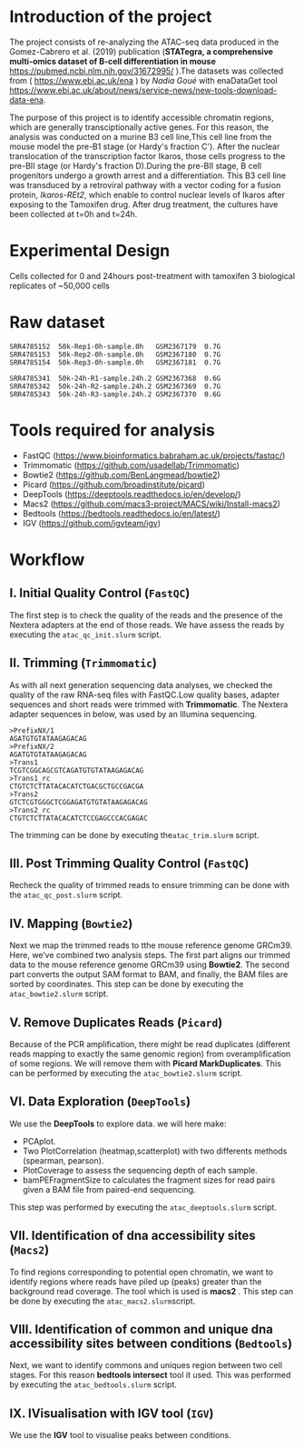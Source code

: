 # Introduction of the project
The project consists of re-analyzing the ATAC-seq data produced in the Gomez-Cabrero et al. (2019) publication (__STATegra, a comprehensive multi-omics dataset of B-cell differentiation in mouse__ https://pubmed.ncbi.nlm.nih.gov/31672995/ ).The datasets was collected from ( https://www.ebi.ac.uk/ena ) by *Nadia Goué* with enaDataGet tool https://www.ebi.ac.uk/about/news/service-news/new-tools-download-data-ena.

The purpose of this project is to identify accessible chromatin regions, which are generally transciptionally active genes. For this reason, the analysis was conducted on a murine B3 cell line,This cell line from the mouse model the pre-B1 stage (or Hardy's fraction C'). After the nuclear translocation of the transcription factor Ikaros, those cells progress to the pre-BII stage (or Hardy's fraction D).During the pre-BII stage, B cell progenitors undergo a growth arrest and a differentiation. This B3 cell line was transduced by a retroviral pathway with a vector coding for a fusion protein, *Ikaros-REt2*, which enable to control nuclear levels of Ikaros after exposing to the Tamoxifen drug. After drug treatment, the cultures have been collected at t=0h and t=24h.

# Experimental Design
Cells collected for 0 and 24hours post-treatment with tamoxifen
3 biological replicates of ~50,000 cells

# Raw dataset
```
SRR4785152  50k-Rep1-0h-sample.0h   GSM2367179  0.7G
SRR4785153  50k-Rep2-0h-sample.0h   GSM2367180  0.7G
SRR4785154  50k-Rep3-0h-sample.0h   GSM2367181  0.7G

SRR4785341  50k-24h-R1-sample.24h.2 GSM2367368  0.6G
SRR4785342  50k-24h-R2-sample.24h.2 GSM2367369  0.7G
SRR4785343  50k-24h-R3-sample.24h.2 GSM2367370  0.6G
```
# Tools required for analysis
* FastQC (https://www.bioinformatics.babraham.ac.uk/projects/fastqc/)
* Trimmomatic (https://github.com/usadellab/Trimmomatic)
* Bowtie2 (https://github.com/BenLangmead/bowtie2)
* Picard (https://github.com/broadinstitute/picard)
* DeepTools (https://deeptools.readthedocs.io/en/develop/)
* Macs2 (https://github.com/macs3-project/MACS/wiki/Install-macs2)
* Bedtools (https://bedtools.readthedocs.io/en/latest/)
* IGV (https://github.com/igvteam/igv)
# Workflow
## I. Initial Quality Control (`FastQC`)
The first step is to check the quality of the reads and the presence of the Nextera adapters at the end of those reads. We have assess the reads by executing the `atac_qc_init.slurm` script.

## II. Trimming (`Trimmomatic`)
As with all next generation sequencing data analyses, we checked the quality of the raw RNA-seq files with FastQC.Low quality bases, adapter sequences and short reads were trimmed with __Trimmomatic__.
The Nextera adapter sequences in below, was used by an Illumina sequencing.
```
>PrefixNX/1
AGATGTGTATAAGAGACAG
>PrefixNX/2
AGATGTGTATAAGAGACAG
>Trans1
TCGTCGGCAGCGTCAGATGTGTATAAGAGACAG
>Trans1_rc
CTGTCTCTTATACACATCTGACGCTGCCGACGA
>Trans2
GTCTCGTGGGCTCGGAGATGTGTATAAGAGACAG
>Trans2_rc
CTGTCTCTTATACACATCTCCGAGCCCACGAGAC
```
The trimming can be done by executing the`atac_trim.slurm` script.

## III. Post Trimming Quality Control (`FastQC`)
Recheck the quality of trimmed reads to ensure trimming can be done with the `atac_qc_post.slurm` script.
## IV. Mapping (`Bowtie2`)
Next we map the trimmed reads to tthe mouse reference genome GRCm39. Here, we’ve combined two analysis steps. The first part aligns our trimmed data to the mouse reference genome GRCm39 using __Bowtie2__. The second part converts the output SAM format to BAM, and finally, the BAM files are sorted by coordinates.
This step can be done by executing the `atac_bowtie2.slurm` script.
## V. Remove Duplicates Reads (`Picard`)
Because of the PCR amplification, there might be read duplicates (different reads mapping to exactly the same genomic region) from overamplification of some regions. We will remove them with __Picard MarkDuplicates__. 
This can be performed by executing the `atac_bowtie2.slurm` script.
## VI. Data Exploration (`DeepTools`)
We use the __DeepTools__ to explore data. we will here make:
* PCAplot.  
* Two PlotCorrelation (heatmap,scatterplot) with two differents methods (spearman, pearson).
* PlotCoverage to assess the sequencing depth of each sample.
* bamPEFragmentSize to calculates the fragment sizes for read pairs given a BAM file from paired-end sequencing.

This step was performed by executing the `atac_deeptools.slurm` script.

## VII. Identification of dna accessibility sites (`Macs2`)
To find regions corresponding to potential open chromatin, we want to identify regions where reads have piled up (peaks) greater than the background read coverage. The tool which is used is __macs2__ .
This step can be done by executing the `atac_macs2.slurm`script.

## VIII. Identification of common and unique dna accessibility sites between conditions (`Bedtools`)
Next, we want to identify commons and uniques region between two cell stages. For this reason __bedtools intersect__ tool it used.
This was performed by executing the `atac_bedtools.slurm` script.

## IX. IVisualisation with IGV tool (`IGV`)
We use the __IGV__ tool to visualise peaks between conditions.
